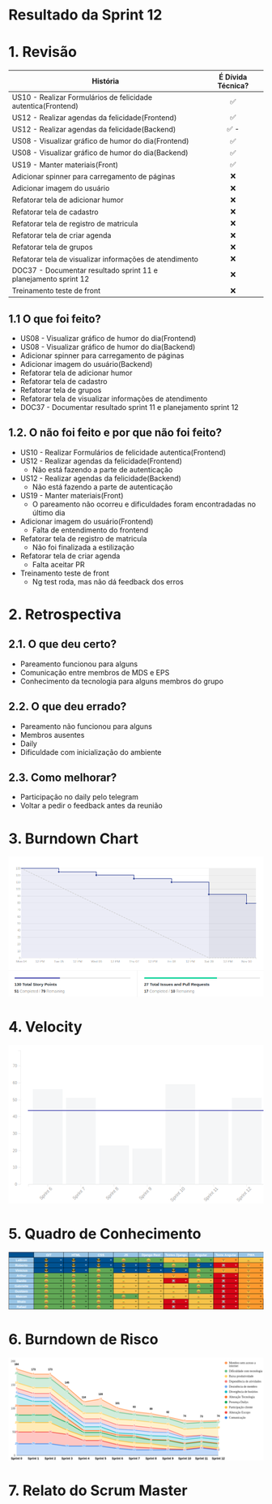 # Resultado da Sprint 12

 # 1. Revisão

| História | É Dívida Técnica? |
| -------- | :----: |
| US10 - Realizar Formulários de felicidade autentica(Frontend) | :white_check_mark: | 
| US12 - Realizar agendas da felicidade(Frontend) | :white_check_mark: |
| US12 - Realizar agendas da felicidade(Backend) | :white_check_mark: -  |
| US08 - Visualizar gráfico de humor do dia(Frontend) | :white_check_mark: |
| US08 - Visualizar gráfico de humor do dia(Backend) | :white_check_mark: |
| US19 - Manter materiais(Front) | :white_check_mark: |
| Adicionar spinner para carregamento de páginas | :x: |
| Adicionar imagem do usuário | :x: |
| Refatorar tela de adicionar humor | :x: | 
| Refatorar tela de cadastro | :x: |
| Refatorar tela de registro de matricula | :x: |
| Refatorar tela de criar agenda | :x: |
| Refatorar tela de grupos | :x: |
| Refatorar tela de visualizar informações de atendimento | :x: |
| DOC37 - Documentar resultado sprint 11 e planejamento sprint 12 | :x: |
| Treinamento teste de front | :x: |

## 1.1 O que foi feito?
* US08 - Visualizar gráfico de humor do dia(Frontend)
* US08 - Visualizar gráfico de humor do dia(Backend)
* Adicionar spinner para carregamento de páginas
* Adicionar imagem do usuário(Backend)
* Refatorar tela de adicionar humor
* Refatorar tela de cadastro
* Refatorar tela de grupos
* Refatorar tela de visualizar informações de atendimento
* DOC37 - Documentar resultado sprint 11 e planejamento sprint 12

## 1.2. O não foi feito e por que não foi feito?
* US10 - Realizar Formulários de felicidade autentica(Frontend)
* US12 - Realizar agendas da felicidade(Frontend)
    * Não está fazendo a parte de autenticação
* US12 - Realizar agendas da felicidade(Backend)
    * Não está fazendo a parte de autenticação
* US19 - Manter materiais(Front)
    * O pareamento não ocorreu e dificuldades foram encontradadas no último dia
* Adicionar imagem do usuário(Frontend)
    * Falta de entendimento do frontend
* Refatorar tela de registro de matricula
    * Não foi finalizada a estilização
* Refatorar tela de criar agenda
    * Falta aceitar PR
* Treinamento teste de front
    * Ng test roda, mas não dá feedback dos erros

# 2. Retrospectiva

## 2.1. O que deu certo?  
* Pareamento funcionou para alguns
* Comunicação entre membros de MDS e EPS
* Conhecimento da tecnologia para alguns membros do grupo 

## 2.2. O que deu errado? 
* Pareamento não funcionou para alguns
* Membros ausentes
* Daily
* Dificuldade com inicialização do ambiente

## 2.3. Como melhorar?
* Participação no daily pelo telegram
* Voltar a pedir o feedback antes da reunião

# 3. Burndown Chart
![Sprint 12 - Burndown](../../assets/img/burndown/burndown12.png)

# 4. Velocity
![Sprint 12 - Velocity](../../assets/img/velocity/velocity12.png)

# 5. Quadro de Conhecimento
![Sprint 12 - Quadro de conhecimento](../../assets/img/quadro_conhecimento/quadro_conhecimento12.png)

# 6. Burndown de Risco
![Sprint 12 - Burndown de Risco](../../assets/img/burndown_risco/burndown_risco12.png)

# 7. Relato do Scrum Master



